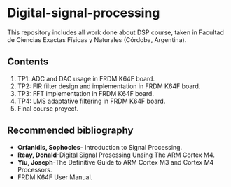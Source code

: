 # Digital-signal-processing
This repository includes all work done about DSP course, taken in Facultad de Ciencias Exactas Físicas y Naturales (Córdoba, Argentina).
## Contents
1. TP1: ADC and DAC usage in FRDM K64F board.
2. TP2: FIR filter design and implementation in FRDM K64F board.
3. TP3: FFT implementation in FRDM K64F board.
4. TP4: LMS adaptative filtering in FRDM K64F board.
5. Final course proyect.
## Recommended bibliography
+ **Orfanidis, Sophocles**- Introduction to Signal Processing.
+ **Reay, Donald**-Digital Signal Prosessing Unsing The ARM Cortex M4.
+ **Yiu, Joseph**-The Definitive Guide to ARM Cortex M3 and Cortex M4 Processors.
+ FRDM K64F User Manual.
